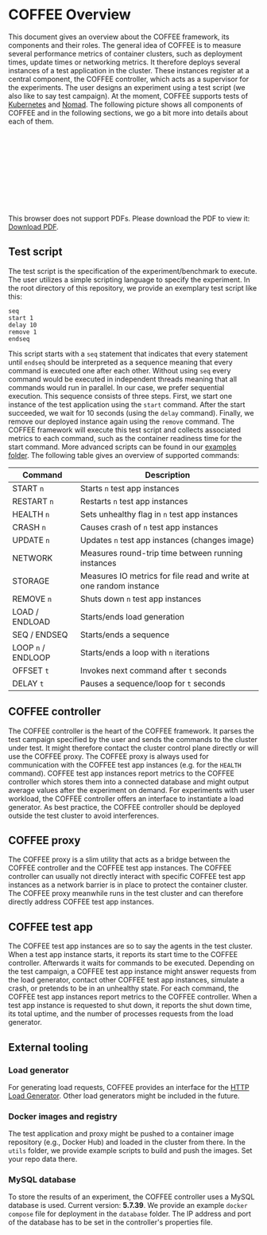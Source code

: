 # COFFEE Overview

This document gives an overview about the COFFEE framework, its components and their roles. The general idea of COFFEE is
to measure several performance metrics of container clusters, such as deployment times, update times or networking metrics.
It therefore deploys several instances of a test application in the cluster. These instances register at a central component,
the COFFEE controller, which acts as a supervisor for the experiments. The user designs an experiment using a test script
(we also like to say test campaign). At the moment, COFFEE supports tests of [Kubernetes](https://kubernetes.io/) and [Nomad](https://www.nomadproject.io/).
The following picture shows all components of COFFEE and in the following sections,
we go a bit more into details about each of them.

<object data="https://github.com/DescartesResearch/COFFEE/blob/main/docs/overview.pdf" type="application/pdf" width="700px" height="700px">
    <embed src="https://github.com/DescartesResearch/COFFEE/blob/main/docs/overview.pdf">
        <p>This browser does not support PDFs. Please download the PDF to view it: <a href="https://github.com/DescartesResearch/COFFEE/blob/main/docs/overview.pdf">Download PDF</a>.</p>
    </embed>
</object>

## Test script

The test script is the specification of the experiment/benchmark to execute. The user utilizes a simple scripting language to specify the experiment.
In the root directory of this repository, we provide an exemplary test script like this:

```
seq
start 1
delay 10
remove 1
endseq
```

This script starts with a `seq` statement that indicates that every statement until `endseq` should be interpreted as a sequence meaning that every command is executed one after each other.
Without using `seq` every command would be executed in independent threads meaning that all commands would run in parallel. In our case, we prefer sequential execution.
This sequence consists of three steps. First, we start one instance of the test application using the `start` command. After the start succeeded, we wait for 10 seconds (using the `delay` command).
Finally, we remove our deployed instance again using the `remove` command. The COFFEE framework will execute this test script and collects associated metrics to each command, such as the container
readiness time for the start command. More advanced scripts can be found in our [examples folder](https://github.com/DescartesResearch/COFFEE/tree/main/examples). The following table gives an overview of supported commands:

| Command            | Description                                                        |
|--------------------|--------------------------------------------------------------------|
| START `n`          | Starts `n` test app instances                                      |
| RESTART `n`        | Restarts `n` test app instances                                    |
| HEALTH `n`         | Sets unhealthy flag in `n` test app instances                      |
| CRASH `n`          | Causes crash of `n` test app instances                             |
| UPDATE `n`         | Updates `n` test app instances (changes image)                     |
| NETWORK            | Measures round-trip time between running instances                 |
| STORAGE            | Measures IO metrics for file read and write at one random instance |
| REMOVE `n`         | Shuts down `n` test app instances                                  |
| LOAD / ENDLOAD     | Starts/ends load generation                                        |
| SEQ / ENDSEQ       | Starts/ends a sequence                                             |
| LOOP `n` / ENDLOOP | Starts/ends a loop with `n` iterations                             |
| OFFSET `t`         | Invokes next command after `t` seconds                             |
| DELAY `t`          | Pauses a sequence/loop for `t` seconds                             |

## COFFEE controller

The COFFEE controller is the heart of the COFFEE framework. It parses the test campaign specified by the user and sends
the commands to the cluster under test. It might therefore contact the cluster control plane directly or will use the
COFFEE proxy. The COFFEE proxy is always used for communication with the COFFEE test app instances (e.g. for the `HEALTH` command).
COFFEE test app instances report metrics to the COFFEE controller which stores them into a connected database and might output average
values after the experiment on demand. For experiments with user workload, the COFFEE controller offers an interface to 
instantiate a load generator. As best practice, the COFFEE controller should be deployed outside the test cluster to 
avoid interferences.

## COFFEE proxy

The COFFEE proxy is a slim utility that acts as a bridge between the COFFEE controller and the COFFEE test app instances.
The COFFEE controller can usually not directly interact with specific COFFEE test app instances as a network barrier is 
in place to protect the container cluster. The COFFEE proxy meanwhile runs in the test cluster and can therefore directly
address COFFEE test app instances.

## COFFEE test app

The COFFEE test app instances are so to say the agents in the test cluster. When a test app instance starts, it reports
its start time to the COFFEE controller. Afterwards it waits for commands to be executed. Depending on the test campaign,
a COFFEE test app instance might answer requests from the load generator, contact other COFFEE test app instances,
simulate a crash, or pretends to be in an unhealthy state. For each command, the COFFEE test app instances report metrics
to the COFFEE controller. When a test app instance is requested to shut down, it reports the shut down time, its total uptime, and 
the number of processes requests from the load generator.

## External tooling

### Load generator

For generating load requests, COFFEE provides an interface for the [HTTP Load Generator](https://github.com/joakimkistowski/HTTP-Load-Generator). Other load generators might be included in the future.

### Docker images and registry

The test application and proxy might be pushed to a container image repository (e.g., Docker Hub) and loaded in the cluster from there. In the `utils` folder, we provide example scripts to build and push the images. Set your repo data there.

### MySQL database

To store the results of an experiment, the COFFEE controller uses a MySQL database is used. Current version: **5.7.39**. We provide an example `docker compose` file for deployment in the `database` folder. The IP address and port of the database has to be set in the controller's properties file.
